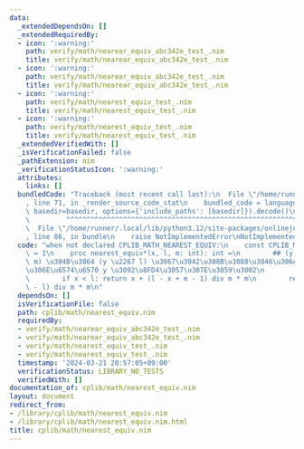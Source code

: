 ```yaml
---
data:
  _extendedDependsOn: []
  _extendedRequiredBy:
  - icon: ':warning:'
    path: verify/math/nearear_equiv_abc342e_test_.nim
    title: verify/math/nearear_equiv_abc342e_test_.nim
  - icon: ':warning:'
    path: verify/math/nearear_equiv_abc342e_test_.nim
    title: verify/math/nearear_equiv_abc342e_test_.nim
  - icon: ':warning:'
    path: verify/math/nearest_equiv_test_.nim
    title: verify/math/nearest_equiv_test_.nim
  - icon: ':warning:'
    path: verify/math/nearest_equiv_test_.nim
    title: verify/math/nearest_equiv_test_.nim
  _extendedVerifiedWith: []
  _isVerificationFailed: false
  _pathExtension: nim
  _verificationStatusIcon: ':warning:'
  attributes:
    links: []
  bundledCode: "Traceback (most recent call last):\n  File \"/home/runner/.local/lib/python3.12/site-packages/onlinejudge_verify/documentation/build.py\"\
    , line 71, in _render_source_code_stat\n    bundled_code = language.bundle(stat.path,\
    \ basedir=basedir, options={'include_paths': [basedir]}).decode()\n          \
    \         ^^^^^^^^^^^^^^^^^^^^^^^^^^^^^^^^^^^^^^^^^^^^^^^^^^^^^^^^^^^^^^^^^^^^^^^^^^^^^^^^^\n\
    \  File \"/home/runner/.local/lib/python3.12/site-packages/onlinejudge_verify/languages/nim.py\"\
    , line 86, in bundle\n    raise NotImplementedError\nNotImplementedError\n"
  code: "when not declared CPLIB_MATH_NEAREST_EQUIV:\n    const CPLIB_MATH_NEAREST_EQUIV*\
    \ = 1\n    proc nearest_equiv*(x, l, m: int): int =\n        ## (y \u2261 x mod\
    \ m) \u304B\u3064 (y \u2267 l) \u3067\u3042\u308B\u3088\u3046\u306A\u6700\u5C0F\
    \u306E\u6574\u6570 y \u3092\u8FD4\u3057\u307E\u3059\u3002\n        var m = abs(m)\n\
    \        if x < l: return x + (l - x + m - 1) div m * m\n        return x - (x\
    \ - l) div m * m\n"
  dependsOn: []
  isVerificationFile: false
  path: cplib/math/nearest_equiv.nim
  requiredBy:
  - verify/math/nearear_equiv_abc342e_test_.nim
  - verify/math/nearear_equiv_abc342e_test_.nim
  - verify/math/nearest_equiv_test_.nim
  - verify/math/nearest_equiv_test_.nim
  timestamp: '2024-03-21 20:57:05+09:00'
  verificationStatus: LIBRARY_NO_TESTS
  verifiedWith: []
documentation_of: cplib/math/nearest_equiv.nim
layout: document
redirect_from:
- /library/cplib/math/nearest_equiv.nim
- /library/cplib/math/nearest_equiv.nim.html
title: cplib/math/nearest_equiv.nim
---
```

